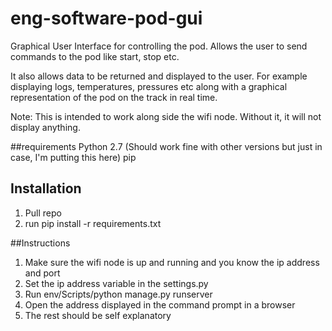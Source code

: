 # eng-software-pod-gui
Graphical User Interface for controlling the pod. Allows the user to send commands to the pod like start, stop etc.

It also allows data to be returned and displayed to the user. For example displaying logs, temperatures, pressures etc along with a graphical representation of the pod on the track in real time.

Note: This is intended to work along side the wifi node. Without it, it will not display anything.

##requirements
Python 2.7 (Should work fine with other versions but just in case, I'm putting this here)
pip

## Installation
1. Pull repo
2. run pip install -r requirements.txt

##Instructions
1. Make sure the wifi node is up and running and you know the ip address and port
2. Set the ip address variable in the settings.py
3. Run env/Scripts/python manage.py runserver
4. Open the address displayed in the command prompt in a browser
5. The rest should be self explanatory
